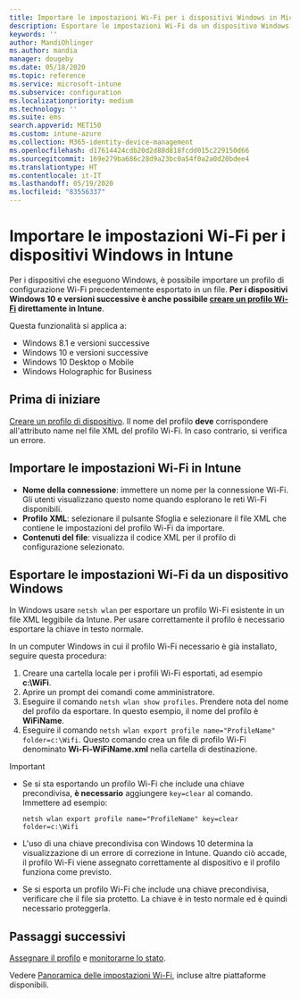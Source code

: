 ```yaml
---
title: Importare le impostazioni Wi-Fi per i dispositivi Windows in Microsoft Intune - Azure | Microsoft Docs
description: Esportare le impostazioni Wi-Fi da un dispositivo Windows come file XML usando netsh wlan. Quindi importare questo file in Intune per creare un profilo Wi-Fi per i dispositivi che eseguono Windows 8.1, Windows 10 e Windows Holographic for Business.
keywords: ''
author: MandiOhlinger
ms.author: mandia
manager: dougeby
ms.date: 05/18/2020
ms.topic: reference
ms.service: microsoft-intune
ms.subservice: configuration
ms.localizationpriority: medium
ms.technology: ''
ms.suite: ems
search.appverid: MET150
ms.custom: intune-azure
ms.collection: M365-identity-device-management
ms.openlocfilehash: d17614424cdb20d2d88d818fcdd015c229150d66
ms.sourcegitcommit: 169e279ba686c28d9a23bc0a54f0a2a0d20bdee4
ms.translationtype: HT
ms.contentlocale: it-IT
ms.lasthandoff: 05/19/2020
ms.locfileid: "83556337"
---
```

# <a name="import-wi-fi-settings-for-windows-devices-in-intune"></a>Importare le impostazioni Wi-Fi per i dispositivi Windows in Intune

Per i dispositivi che eseguono Windows, è possibile importare un profilo di configurazione Wi-Fi precedentemente esportato in un file. **Per i dispositivi Windows 10 e versioni successive è anche possibile [creare un profilo Wi-Fi](wi-fi-settings-windows.md) direttamente in Intune**.

Questa funzionalità si applica a:

- Windows 8.1 e versioni successive
- Windows 10 e versioni successive
- Windows 10 Desktop o Mobile
- Windows Holographic for Business

## <a name="before-you-begin"></a>Prima di iniziare

[Creare un profilo di dispositivo](wi-fi-settings-configure.md). Il nome del profilo **deve** corrispondere all'attributo name nel file XML del profilo Wi-Fi. In caso contrario, si verifica un errore.

## <a name="import-the-wi-fi-settings-into-intune"></a>Importare le impostazioni Wi-Fi in Intune

- **Nome della connessione**: immettere un nome per la connessione Wi-Fi. Gli utenti visualizzano questo nome quando esplorano le reti Wi-Fi disponibili.
- **Profilo XML**: selezionare il pulsante Sfoglia e selezionare il file XML che contiene le impostazioni del profilo Wi-Fi da importare.
- **Contenuti del file**: visualizza il codice XML per il profilo di configurazione selezionato.

## <a name="export-wi-fi-settings-from-a-windows-device"></a>Esportare le impostazioni Wi-Fi da un dispositivo Windows

In Windows usare `netsh wlan` per esportare un profilo Wi-Fi esistente in un file XML leggibile da Intune. Per usare correttamente il profilo è necessario esportare la chiave in testo normale.

In un computer Windows in cui il profilo Wi-Fi necessario è già installato, seguire questa procedura:

1. Creare una cartella locale per i profili Wi-Fi esportati, ad esempio **c:\WiFi**.
2. Aprire un prompt dei comandi come amministratore.
3. Eseguire il comando `netsh wlan show profiles`. Prendere nota del nome del profilo da esportare. In questo esempio, il nome del profilo è **WiFiName**.
4. Eseguire il comando `netsh wlan export profile name="ProfileName" folder=c:\Wifi`. Questo comando crea un file di profilo Wi-Fi denominato **Wi-Fi-WiFiName.xml** nella cartella di destinazione.

> [!IMPORTANT]
>
> - Se si sta esportando un profilo Wi-Fi che include una chiave precondivisa, **è necessario** aggiungere `key=clear` al comando. Immettere ad esempio:
>
>   `netsh wlan export profile name="ProfileName" key=clear folder=c:\Wifi`
>
> - L'uso di una chiave precondivisa con Windows 10 determina la visualizzazione di un errore di correzione in Intune. Quando ciò accade, il profilo Wi-Fi viene assegnato correttamente al dispositivo e il profilo funziona come previsto.
> - Se si esporta un profilo Wi-Fi che include una chiave precondivisa, verificare che il file sia protetto. La chiave è in testo normale ed è quindi necessario proteggerla.

## <a name="next-steps"></a>Passaggi successivi

[Assegnare il profilo](device-profile-assign.md) e [monitorarne lo stato](device-profile-monitor.md).

Vedere [Panoramica delle impostazioni Wi-Fi](wi-fi-settings-configure.md), incluse altre piattaforme disponibili.
